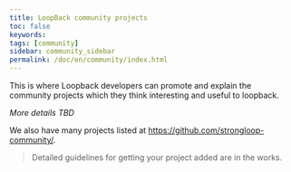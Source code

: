 ```yaml
---
title: LoopBack community projects
toc: false
keywords:
tags: [community]
sidebar: community_sidebar
permalink: /doc/en/community/index.html
---
```


This is where Loopback developers can promote and explain the community projects which they think interesting and useful to loopback.

_More details TBD_

We also have many projects listed at https://github.com/strongloop-community/.

> Detailed guidelines for getting your project added are in the works.
